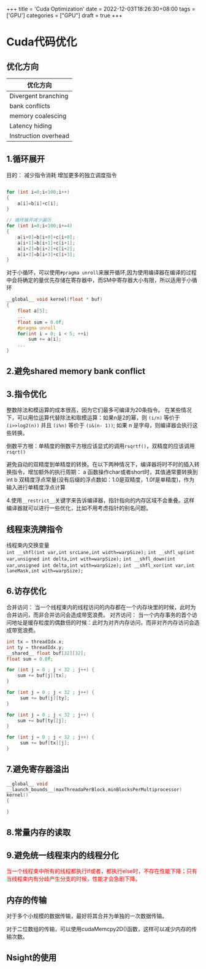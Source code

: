 +++
title = 'Cuda Optimization'
date = 2022-12-03T18:26:30+08:00
tags = ['GPU']
categories = ["GPU"]
draft = true
+++

# Cuda代码优化

## 优化方向

| 优化方向 |
|---------|
| Divergent branching |
| bank conflicts |
| memory coalescing |
| Latency hiding |
| Instruction overhead |

## 1.循环展开
目的：
    减少指令消耗
    增加更多的独立调度指令
    
```cpp

for (int i=0;i<100;i++)
{
    a[i]=b[i]+c[i];
}

// 循环展开减少遍历
for (int i=0;i<100;i+=4)
{
    a[i+0]=b[i+0]+c[i+0];
    a[i+1]=b[i+1]+c[i+1];
    a[i+2]=b[i+2]+c[i+2];
    a[i+3]=b[i+3]+c[i+3];
}
```

对于小循环，可以使用`#pragma unroll`来展开循环,因为使用编译器在编译的过程中会将确定的量优先存储在寄存器中，而SM中寄存器大小有限，所以适用于小循环

```cpp
__global__ void kernel(float * buf)
{
    float a[5];
    ...
    float sum = 0.0f;
    #pragma unroll
    for(int i = 0; i < 5; ++i)
        sum += a[i];
    ...
}
```

## 2.避免shared memory bank conflict

## 3.指令优化

整数除法和模运算的成本很高，因为它们最多可编译为20条指令。 在某些情况下，可以用位运算代替除法和取模运算：如果n是2的幂，则 `(i/n)` 等价于 `(i>>log2(n))` 并且 `(i%n)` 等价于 `(i&(n- 1))`; 如果 n 是字母，则编译器会执行这些转换。

倒数平方根：单精度的倒数平方根应该显式的调用`rsqrtf()`，双精度的应该调用`rsqrt()`

避免自动的双精度到单精度的转换。在以下两种情况下，编译器将时不时的插入转换指令，增加额外的执行周期：
a 函数操作char或者short时，其值通常要转换到int
b 双精度浮点常量(没有后缀的浮点数如：1.0是双精度，1.0f是单精度)，作为输入进行单精度浮点计算

4.使用`__restrict__`关键字来告诉编译器，指针指向的内存区域不会重叠。这样编译器就可以进行一些优化，比如不用考虑指针的别名问题。

## 线程束洗牌指令

线程束内交换变量\
`int __shfl(int var,int srcLane,int width=warpSize);`
`int __shfl_up(int var,unsigned int delta,int with=warpSize);`
`int __shfl_down(int var,unsigned int delta,int with=warpSize);`
`int __shfl_xor(int var,int laneMask,int with=warpSize);`

## 6.访存优化

合并访问：
    当一个线程束内的线程访问的内存都在一个内存块里的时候，此时为合并访问，而非合并访问会造成带宽浪费。
对齐访问：
    当一个内存事务的首个访问地址是缓存粒度的偶数倍的时候：此时为对齐内存访问，而非对齐内存访问会造成带宽浪费。

```cpp
int tx = threadIdx.x;
int ty = threadIdx.y;
__shared__ float buf[32][32];
float sum = 0.0f;

for (int j = 0 ; j < 32 ; j++) {
    sum += buf[j][tx];
}

for (int j = 0 ; j < 32 ; j++) {
     sum += buf[j][ty];
}

for (int j = 0 ; j < 32 ; j++) {
    sum += buf[ty][j];
}

for (int j = 0 ; j < 32 ; j++) {
     sum += buf[tx][j];
}
```

## 7.避免寄存器溢出

```cpp
__global__ void
__launch_bounds__(maxThreadaPerBlock,minBlocksPerMultiprocessor)
kernel()
{

}
```

## 8.常量内存的读取

## 9.避免统一线程束内的线程分化

<span style="color:red;">
    当一个线程束中所有的线程都执行if或者，都执行else时，不存在性能下降；只有当线程束内有分歧产生分支的时候，性能才会急剧下降。</span>

## 内存的传输

对于多个小规模的数据传输，最好将其合并为单独的一次数据传输。

对于二位数组的传输，可以使用cudaMemcpy2D()函数，这样可以减少内存的传输次数。

## Nsight的使用